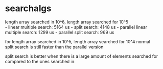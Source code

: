 # searchalgs

length array searched in 10^6, length array searched for 10^5  
    - linear multiple search: 5164 us
    - split search: 4148 us
    - parallel linear multiple search: 1299 us
    - parallel split search: 969 us


for length array searched in 10^5, length array searched for 10^4 
normal split search is still faster than the parallel version

split search is better when there is a large amount of elements
searched for compared to the ones searched in
